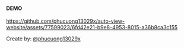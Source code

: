#### DEMO


https://github.com/phucuong13029x/auto-view-website/assets/77599023/6fd42e21-b9e8-4953-8015-a36b8ca3c155



Create by:
[@phucuong13029x](https://www.tiktok.com/@phucuong13029x?refer=creator_embed)   

